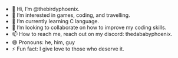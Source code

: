 - 👋 Hi, I’m @thebirdyphoenix.
- 👀 I’m interested in games, coding, and travelling.
- 🌱 I’m currently learning C language.
- 💞️ I’m looking to collaborate on how to improve my coding skills.
- 📫 How to reach me, reach out on my discord: thedababyphoenix.
- 😄 Pronouns: he, him, guy
- ⚡ Fun fact: I give love to those who deserve it. 

<!---
thebirdyphoenix/thebirdyphoenix is a ✨ special ✨ repository because its `README.md` (this file) appears on your GitHub profile.
You can click the Preview link to take a look at your changes.
--->
